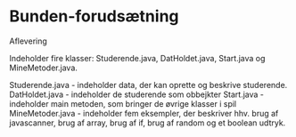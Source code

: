 # Bunden-forudsætning
Aflevering

Indeholder fire klasser: Studerende.java, DatHoldet.java, Start.java og MineMetoder.java.

Studerende.java - indeholder data, der kan oprette og beskrive studerende.
DatHoldet.java - indeholder de studerende som obbejkter
Start.java - indeholder main metoden, som bringer de øvrige klasser i spil
MineMetoder.java - indeholder fem eksempler, der beskriver hhv. brug af javascanner, brug af array, brug af if, brug af random og et boolean udtryk.
